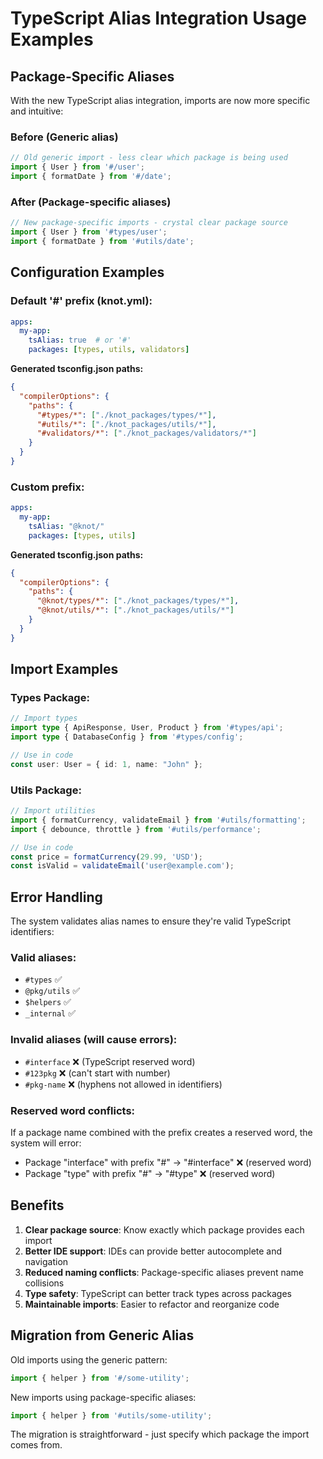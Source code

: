 # TypeScript Alias Integration Usage Examples

## Package-Specific Aliases

With the new TypeScript alias integration, imports are now more specific and intuitive:

### Before (Generic alias)
```typescript
// Old generic import - less clear which package is being used
import { User } from '#/user';
import { formatDate } from '#/date';
```

### After (Package-specific aliases)
```typescript
// New package-specific imports - crystal clear package source
import { User } from '#types/user';
import { formatDate } from '#utils/date';
```

## Configuration Examples

### Default '#' prefix (knot.yml):
```yaml
apps:
  my-app:
    tsAlias: true  # or '#'
    packages: [types, utils, validators]
```

**Generated tsconfig.json paths:**
```json
{
  "compilerOptions": {
    "paths": {
      "#types/*": ["./knot_packages/types/*"],
      "#utils/*": ["./knot_packages/utils/*"],
      "#validators/*": ["./knot_packages/validators/*"]
    }
  }
}
```

### Custom prefix:
```yaml
apps:
  my-app:
    tsAlias: "@knot/"
    packages: [types, utils]
```

**Generated tsconfig.json paths:**
```json
{
  "compilerOptions": {
    "paths": {
      "@knot/types/*": ["./knot_packages/types/*"],
      "@knot/utils/*": ["./knot_packages/utils/*"]
    }
  }
}
```

## Import Examples

### Types Package:
```typescript
// Import types
import type { ApiResponse, User, Product } from '#types/api';
import type { DatabaseConfig } from '#types/config';

// Use in code
const user: User = { id: 1, name: "John" };
```

### Utils Package:
```typescript
// Import utilities
import { formatCurrency, validateEmail } from '#utils/formatting';
import { debounce, throttle } from '#utils/performance';

// Use in code
const price = formatCurrency(29.99, 'USD');
const isValid = validateEmail('user@example.com');
```

## Error Handling

The system validates alias names to ensure they're valid TypeScript identifiers:

### Valid aliases:
- `#types` ✅
- `@pkg/utils` ✅
- `$helpers` ✅
- `_internal` ✅

### Invalid aliases (will cause errors):
- `#interface` ❌ (TypeScript reserved word)
- `#123pkg` ❌ (can't start with number)
- `#pkg-name` ❌ (hyphens not allowed in identifiers)

### Reserved word conflicts:
If a package name combined with the prefix creates a reserved word, the system will error:
- Package "interface" with prefix "#" → "#interface" ❌ (reserved word)
- Package "type" with prefix "#" → "#type" ❌ (reserved word)

## Benefits

1. **Clear package source**: Know exactly which package provides each import
2. **Better IDE support**: IDEs can provide better autocomplete and navigation
3. **Reduced naming conflicts**: Package-specific aliases prevent name collisions
4. **Type safety**: TypeScript can better track types across packages
5. **Maintainable imports**: Easier to refactor and reorganize code

## Migration from Generic Alias

Old imports using the generic pattern:
```typescript
import { helper } from '#/some-utility';
```

New imports using package-specific aliases:
```typescript
import { helper } from '#utils/some-utility';
```

The migration is straightforward - just specify which package the import comes from.